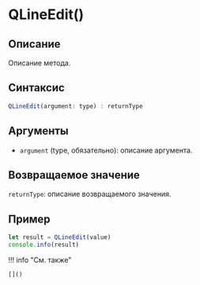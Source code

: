 # QLineEdit()

## Описание
Описание метода.

## Синтаксис
```javascript
QLineEdit(argument: type) : returnType
```

## Аргументы
- `argument` (type, обязательно): описание аргумента.

## Возвращаемое значение
`returnType`: описание возвращаемого значения.

## Пример
```javascript linenums="1"
let result = QLineEdit(value)
console.info(result)
```

!!! info "См. также"

    []()

